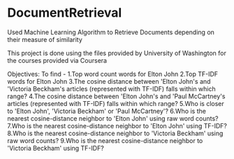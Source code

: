 # DocumentRetrieval
Used Machine Learning Algorithm to Retrieve Documents depending on their measure of similarity

This project is done using the files provided by University of Washington for the courses provided via Coursera

Objectives:
To find -
1.Top word count words for Elton John
2.Top TF-IDF words for Elton John
3.The cosine distance between 'Elton John's and 'Victoria Beckham's articles (represented with TF-IDF) falls within which range?
4.The cosine distance between 'Elton John's and 'Paul McCartney's articles (represented with TF-IDF) falls within which range?
5.Who is closer to 'Elton John', 'Victoria Beckham' or 'Paul McCartney'?
6.Who is the nearest cosine-distance neighbor to 'Elton John' using raw word counts?
7.Who is the nearest cosine-distance neighbor to 'Elton John' using TF-IDF?
8.Who is the nearest cosine-distance neighbor to 'Victoria Beckham' using raw word counts?
9.Who is the nearest cosine-distance neighbor to 'Victoria Beckham' using TF-IDF?
